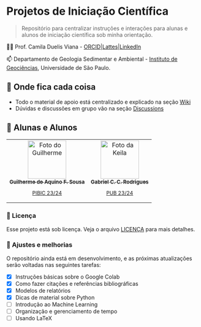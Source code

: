 # Projetos de Iniciação Científica
<!--- 
![GitHub repo size](https://img.shields.io/github/repo-size/iuricode/README-template?style=for-the-badge)
![GitHub language count](https://img.shields.io/github/languages/count/iuricode/README-template?style=for-the-badge)
![GitHub forks](https://img.shields.io/github/forks/iuricode/README-template?style=for-the-badge)
![Bitbucket open issues](https://img.shields.io/bitbucket/issues/iuricode/README-template?style=for-the-badge)
![Bitbucket open pull requests](https://img.shields.io/bitbucket/pr-raw/iuricode/README-template?style=for-the-badge)


<img src="imagem.png" alt="Exemplo imagem">
-->

> Repositório para centralizar instruções e interações para alunas e alunos de iniciação científica sob minha orientação.

👩‍🏫 Prof. Camila Duelis Viana - [ORCID](https://orcid.org/0000-0001-7093-0244)|[Lattes](http://lattes.cnpq.br/8408152690266564)|[LinkedIn](https://www.linkedin.com/in/camila-duelis-viana/)

📫 Departamento de Geologia Sedimentar e Ambiental - [Instituto de Geociências](https://igc.usp.br/), Universidade de São Paulo.

## 🧭 Onde fica cada coisa
* Todo o material de apoio está centralizado e explicado na seção [Wiki](https://github.com/cdviana/undergrad-research-basics/wiki)
* Dúvidas e discussões em grupo vão na seção [Discussions](https://github.com/cdviana/undergrad-research-basics/discussions)

<!--- ## 💻 Pré-requisitos

Antes de começar, verifique se você atendeu aos seguintes requisitos:

* Você instalou a versão mais recente de `<linguagem / dependência / requeridos>`
* Você tem uma máquina `<Windows / Linux / Mac>`. Indique qual sistema operacional é compatível / não compatível.
* Você leu `<guia / link / documentação_relacionada_ao_projeto>`.

## 📫 Contribuindo para <nome_do_projeto>

Para contribuir com <nome_do_projeto>, siga estas etapas:

1. Bifurque este repositório.
2. Crie um branch: `git checkout -b <nome_branch>`.
3. Faça suas alterações e confirme-as: `git commit -m '<mensagem_commit>'`
4. Envie para o branch original: `git push origin <nome_do_projeto> / <local>`
5. Crie a solicitação de pull.

Como alternativa, consulte a documentação do GitHub em [como criar uma solicitação pull](https://help.github.com/en/github/collaborating-with-issues-and-pull-requests/creating-a-pull-request).
-->

## 🤝 Alunas e Alunos

<table>
  <tr>
    <td align="center">
      <a href="#">
        <img src="https://icons-for-free.com/download-icon-people+person+profile+user+icon-1320186207447274965_512.png" width="100px;" alt="Foto do Guilherme"/><br>
        <sub>
          <b>Guilherme de Aquino F. Sousa</b>
          <p>PIBIC 23/24</p>
        </sub>
      </a>
    </td>
    <td align="center">
      <a href="https://github.com/gabrielccr">
        <img src="https://icons-for-free.com/download-icon-people+person+profile+user+icon-1320186207447274965_512.png" width="100px;" alt="Foto da Keila"/><br>
        <sub>
          <b>Gabriel C. C. Rodrigues</b>
          <p>PUB 23/24</p>
        </sub>
      </a>
    </td>
<!---       <td align="center">
      <a href="#">
        <img src="https://icons-for-free.com/download-icon-people+person+profile+user+icon-1320186207447274965_512.png" width="100px;" alt="Foto da Keila"/><br>
        <sub>
          <b>Mika Rodrigues Felisbino</b>
          <p> </p>
        </sub>
      </a>
    </td> -->
  </tr>
</table>


<!---
## 😄 Seja um dos contribuidores

Quer fazer parte desse projeto? Clique [AQUI](CONTRIBUTING.md) e leia como contribuir.
-->

### 📝 Licença

Esse projeto está sob licença. Veja o arquivo [LICENÇA](LICENSE.md) para mais detalhes.

### 🔧 Ajustes e melhorias

O repositório ainda está em desenvolvimento, e as próximas atualizações serão voltadas nas seguintes tarefas:

- [X] Instruções básicas sobre o Google Colab
- [X] Como fazer citações e referências bibliográficas
- [X] Modelos de relatórios
- [X] Dicas de material sobre Python
- [ ] Introdução ao Machine Learning
- [ ] Organização e gerenciamento de tempo
- [ ] Usando LaTeX
